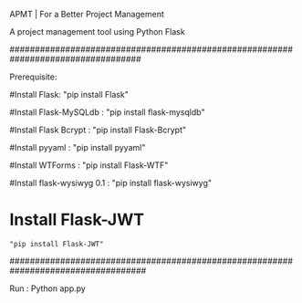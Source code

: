  APMT | For a Better Project Management
 
 A project management tool using Python Flask
 
 ##################################################################################
 
 Prerequisite:
   
  #Install Flask:
    "pip install Flask"
  
  #Install Flask-MySQLdb :
    "pip install flask-mysqldb"
  
  #Install Flask Bcrypt : 
  "pip install Flask-Bcrypt"

  #Install pyyaml : 
  "pip install pyyaml"

  #Install WTForms : 
    "pip install Flask-WTF"

  #Install flask-wysiwyg 0.1 :
    "pip install flask-wysiwyg"

  # Install Flask-JWT
    "pip install Flask-JWT"

###################################################################################

Run : 
  Python app.py
  

